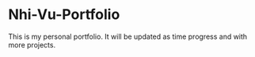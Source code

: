 # Nhi-Vu-Portfolio

This is my personal portfolio. It will be updated as time progress and with more projects.
